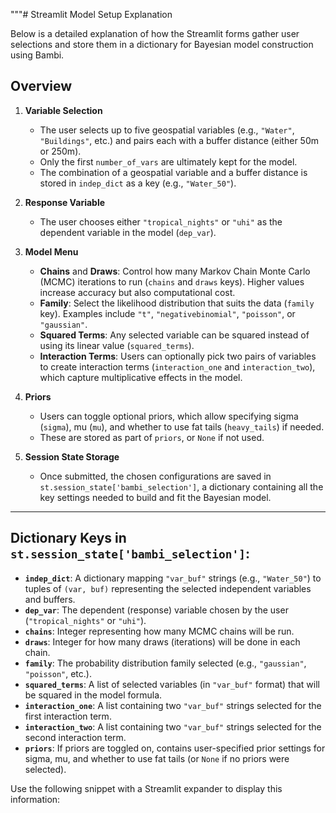 """# Streamlit Model Setup Explanation

Below is a detailed explanation of how the Streamlit forms gather user selections and store them in a dictionary for Bayesian model construction using Bambi.

## Overview

1. **Variable Selection**  
   - The user selects up to five geospatial variables (e.g., `"Water"`, `"Buildings"`, etc.) and pairs each with a buffer distance (either 50m or 250m).  
   - Only the first `number_of_vars` are ultimately kept for the model.  
   - The combination of a geospatial variable and a buffer distance is stored in `indep_dict` as a key (e.g., `"Water_50"`).

2. **Response Variable**  
   - The user chooses either `"tropical_nights"` or `"uhi"` as the dependent variable in the model (`dep_var`).

3. **Model Menu**  
   - **Chains** and **Draws**: Control how many Markov Chain Monte Carlo (MCMC) iterations to run (`chains` and `draws` keys). Higher values increase accuracy but also computational cost.  
   - **Family**: Select the likelihood distribution that suits the data (`family` key). Examples include `"t"`, `"negativebinomial"`, `"poisson"`, or `"gaussian"`.  
   - **Squared Terms**: Any selected variable can be squared instead of using its linear value (`squared_terms`).  
   - **Interaction Terms**: Users can optionally pick two pairs of variables to create interaction terms (`interaction_one` and `interaction_two`), which capture multiplicative effects in the model.

4. **Priors**  
   - Users can toggle optional priors, which allow specifying sigma (`sigma`), mu (`mu`), and whether to use fat tails (`heavy_tails`) if needed.  
   - These are stored as part of `priors`, or `None` if not used.

5. **Session State Storage**  
   - Once submitted, the chosen configurations are saved in `st.session_state['bambi_selection']`, a dictionary containing all the key settings needed to build and fit the Bayesian model.

---

## Dictionary Keys in `st.session_state['bambi_selection']`:

- **`indep_dict`**: A dictionary mapping `"var_buf"` strings (e.g., `"Water_50"`) to tuples of `(var, buf)` representing the selected independent variables and buffers.  
- **`dep_var`**: The dependent (response) variable chosen by the user (`"tropical_nights"` or `"uhi"`).  
- **`chains`**: Integer representing how many MCMC chains will be run.  
- **`draws`**: Integer for how many draws (iterations) will be done in each chain.  
- **`family`**: The probability distribution family selected (e.g., `"gaussian"`, `"poisson"`, etc.).  
- **`squared_terms`**: A list of selected variables (in `"var_buf"` format) that will be squared in the model formula.  
- **`interaction_one`**: A list containing two `"var_buf"` strings selected for the first interaction term.  
- **`interaction_two`**: A list containing two `"var_buf"` strings selected for the second interaction term.  
- **`priors`**: If priors are toggled on, contains user-specified prior settings for sigma, mu, and whether to use fat tails (or `None` if no priors were selected).

Use the following snippet with a Streamlit expander to display this information:

```python"""